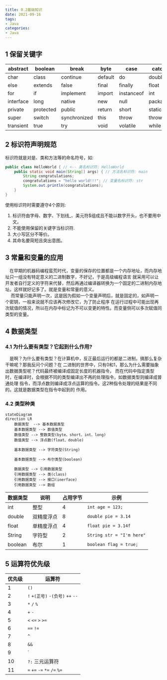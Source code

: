 ```yaml
---
title: 0.2基础知识
date: 2021-09-16
tags:
- Java
categories:
- Java
---
```


## 1 保留关键字
| abstract | boolean | break | byte | case | catch |
| ---      | ---     | ---   | ---  | ---  | ---   |
| char | class | continue | default | do | double |
| else | extends | false | final | finally | float |
| for | if | implement | import | instanceof | int |
| interface | long | native | new | null | package |
| private | protected | public | return | short | static |
| super |  switch | synchronized | this | throw | throws |
| transient | true | try | void | volatile | while |

<!-- more -->
## 2 标识符声明规范
标识符就是对是、类和方法等的命名符号，如: 
``` java 
public class HelloWorld { // <-- 类名标识符: HelloWorld
    public static void main(String[] args) { // 方法名标识符: main
        String congratulations;
        congratulations = "hello world!!!"; // 变量名标识符: str
        System.out.println(congratulations);
    }
}
```
使用标识符时需要遵守4个原则:
1. 标识符由字母、数字、下划线_、美元符$组成且不能以数字开头，也不要用中文。
2. 不能使用保留的关键字当标识符.
3. 大小写区分不等价。
4. 其命名要简短且突出意图。
## 3 常量和变量的应用
&emsp;在早期的机器码编程蛮荒时代，变量的保存的位置都是一个内存地址，而内存地址只一组没有特定意义的二进制数字，不好记，于是高级编程语言
就采用可以让开发者自行定义的字符来代替，然后再通过编译器转换为一个固定的二进制内存地址。这样就好记多了。就是变量和常量的意义。  
&emsp; 而常量只能声明一次，这是因为假如一个变量声明后，就是固定的，如声明一个密钥，一般来说就不应该再次修改它，为了防止程序
在运行过程中可能出现再次赋值的情况，所以在内存中标记为不可以变更的特性。而变量侧可以多次赋值同类型的变量。

## 4 数据类型

### 4.1 为什么要有类型？它起到什么作用?
&emsp;是啊？为什么要有类型？在计算机中，反正最后运行的都是二进制，搞那么复杂干嘛呢？那我反问个问题？在
二进制的世界中，只有0和1，那么为什么需要抽象出数据类型呢？代码最终被编译成固定长度的机器指令，
而在代码中指定类型时，在编译时，会根据不同的类型编译出不再的处理指令，如数据类型则编译成普通处理
指令，而浮点数则编译成浮点运算的指令。这2种指令处理的结果是不同的。这就是数据类型在指令中起到的
作用。

### 4.2 类型种类
``` mermaid
stateDiagram
direction LR
    数据类型  --> 基本数据类型
    基本数据类型 --> 数值类型
    数值类型 --> 整数类型(byte、short、int、long)
    数值类型 --> 浮点数(float、double)
    
    基本数据类型 --> 字符类型(String)
    
    基本数据类型 --> 布尔类型(boolean)
    
    数据类型 --> 引用数据类型
    引用数据类型 --> 类(class)
    引用数据类型 --> 接口(inerface)
    引用数据类型 --> 数组
```

| 数据类型 | 说明 | 占用字节 | 示例 |
| --- | --- | --- | --- |
| int | 整型 | 4  | `int age = 123;` |
| double | 双精度浮点 | 8  | `double pie = 3.14` |
| float  | 单精度浮点 |  4 |  `float pie = 3.14f` |
| String | 字符型 |  2 | `String str = "I'm here"` |
| boolean | 布尔 |  1 | `boolean flag = true;` |

## 5 运算符优先级

| 优先级 | 运算符 | 
| --- | --- |
| 1 | `()` |
| 2 | `!` `+(正号)` `-(负号)` `++` `--` |
| 3 | `*` `/` `%` |
| 4 | `+` `-`  |
| 5 | `<` `<=` `>` `>=` |
| 6 | `==` `!=` |
| 7 | `^` |
| 8 | `&&` |
| 9 | `||` |
| 10 | `?:` 三元运算符 |
| 11 | `=` `+=` `-=` `*=` `/=` `%=` |

